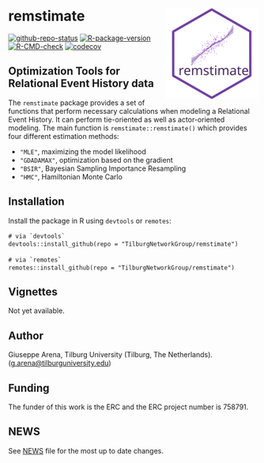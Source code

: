 # remstimate <img align="right" width="185" src='man/figures/remstimate-logo.svg'>

[![github-repo-status](https://www.repostatus.org/badges/latest/active.svg)](https://www.repostatus.org/#active)
[![R-package-version](https://img.shields.io/github/r-package/v/TilburgNetworkGroup/remstimate)](https://www.github.com/TilburgNetworkGroup/remstimate)
[![R-CMD-check](https://github.com/TilburgNetworkGroup/remstimate/actions/workflows/check-standard.yaml/badge.svg)](https://github.com/TilburgNetworkGroup/remstimate/actions/workflows/check-standard.yaml)
[![codecov](https://codecov.io/gh/TilburgNetworkGroup/remstimate/graph/badge.svg?token=8NZ4T6E4N9)](https://codecov.io/gh/TilburgNetworkGroup/remstimate)

## Optimization Tools for Relational Event History data
The `remstimate` package provides a set of functions that perform necessary calculations when modeling a Relational Event History. It can perform tie-oriented as well as actor-oriented modeling. The main function is `remstimate::remstimate()` which provides four different estimation methods: 

- `"MLE"`, maximizing the model likelihood
- `"GDADAMAX"`, optimization based on the gradient 
- `"BSIR"`, Bayesian Sampling Importance Resampling
- `"HMC"`, Hamiltonian Monte Carlo


## Installation
Install the package in R using `devtools` or `remotes`:

```
# via `devtools`
devtools::install_github(repo = "TilburgNetworkGroup/remstimate")

# via `remotes`
remotes::install_github(repo = "TilburgNetworkGroup/remstimate")
```


## Vignettes

Not yet available.


## Author
Giuseppe Arena, Tilburg University (Tilburg, The Netherlands). (g.arena@tilburguniversity.edu)


## Funding
The funder of this work is the ERC and the ERC project number is 758791.


## NEWS
See [NEWS](NEWS.md) file for the most up to date changes.
